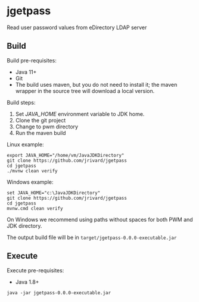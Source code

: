 # jgetpass
Read user password values from eDirectory LDAP server

## Build

Build pre-requisites:
* Java 11+
* Git
* The build uses maven, but you do not need to install it; the maven wrapper in the source tree will download a local version.

Build steps:
1. Set _JAVA_HOME_ environment variable to JDK home.
1. Clone the git project
1. Change to pwm directory
1. Run the maven build

Linux example:
```
export JAVA_HOME="/home/vm/JavaJDKDirectory"
git clone https://github.com/jrivard/jgetpass
cd jgetpass
./mvnw clean verify
```  
Windows example:
```
set JAVA_HOME="c:\JavaJDKDirectory" 
git clone https://github.com/jrivard/jgetpass
cd jgetpass
mvnw.cmd clean verify
```
On Windows we recommend using paths without spaces for both PWM and JDK directory.

The output build file will be in ```target/jgetpass-0.0.0-executable.jar```

## Execute

Execute pre-requisites:
* Java 1.8+

```java -jar jgetpass-0.0.0-executable.jar```
